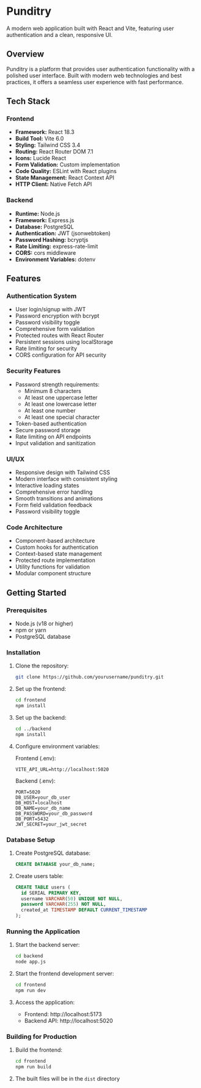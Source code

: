 # Punditry 

A modern web application built with React and Vite, featuring user authentication and a clean, responsive UI.

## Overview

Punditry is a platform that provides user authentication functionality with a polished user interface. Built with modern web technologies and best practices, it offers a seamless user experience with fast performance.

## Tech Stack

### Frontend
- **Framework:** React 18.3
- **Build Tool:** Vite 6.0
- **Styling:** Tailwind CSS 3.4
- **Routing:** React Router DOM 7.1
- **Icons:** Lucide React
- **Form Validation:** Custom implementation
- **Code Quality:** ESLint with React plugins
- **State Management:** React Context API
- **HTTP Client:** Native Fetch API

### Backend
- **Runtime:** Node.js
- **Framework:** Express.js
- **Database:** PostgreSQL
- **Authentication:** JWT (jsonwebtoken)
- **Password Hashing:** bcryptjs
- **Rate Limiting:** express-rate-limit
- **CORS:** cors middleware
- **Environment Variables:** dotenv

## Features

### Authentication System
- User login/signup with JWT
- Password encryption with bcrypt
- Password visibility toggle
- Comprehensive form validation
- Protected routes with React Router
- Persistent sessions using localStorage
- Rate limiting for security
- CORS configuration for API security

### Security Features
- Password strength requirements:
  - Minimum 8 characters
  - At least one uppercase letter
  - At least one lowercase letter
  - At least one number
  - At least one special character
- Token-based authentication
- Secure password storage
- Rate limiting on API endpoints
- Input validation and sanitization

### UI/UX
- Responsive design with Tailwind CSS
- Modern interface with consistent styling
- Interactive loading states
- Comprehensive error handling
- Smooth transitions and animations
- Form field validation feedback
- Password visibility toggle

### Code Architecture
- Component-based architecture
- Custom hooks for authentication
- Context-based state management
- Protected route implementation
- Utility functions for validation
- Modular component structure


## Getting Started

### Prerequisites

- Node.js (v18 or higher)
- npm or yarn
- PostgreSQL database

### Installation

1. Clone the repository:
   ```bash
   git clone https://github.com/yourusername/punditry.git
   ```

2. Set up the frontend:
   ```bash
   cd frontend
   npm install
   ```

3. Set up the backend:
   ```bash
   cd ../backend
   npm install
   ```

4. Configure environment variables:

   Frontend (.env):
   ```
   VITE_API_URL=http://localhost:5020
   ```

   Backend (.env):
   ```
   PORT=5020
   DB_USER=your_db_user
   DB_HOST=localhost
   DB_NAME=your_db_name
   DB_PASSWORD=your_db_password
   DB_PORT=5432
   JWT_SECRET=your_jwt_secret
   ```

### Database Setup

1. Create PostgreSQL database:
   ```sql
   CREATE DATABASE your_db_name;
   ```

2. Create users table:
   ```sql
   CREATE TABLE users (
     id SERIAL PRIMARY KEY,
     username VARCHAR(50) UNIQUE NOT NULL,
     password VARCHAR(255) NOT NULL,
     created_at TIMESTAMP DEFAULT CURRENT_TIMESTAMP
   );
   ```

### Running the Application

1. Start the backend server:
   ```bash
   cd backend
   node app.js
   ```

2. Start the frontend development server:
   ```bash
   cd frontend
   npm run dev
   ```

3. Access the application:
   - Frontend: http://localhost:5173
   - Backend API: http://localhost:5020

### Building for Production

1. Build the frontend:
   ```bash
   cd frontend
   npm run build
   ```

2. The built files will be in the `dist` directory
